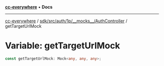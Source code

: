 [**cc-everywhere**](../../../../../../../index.md) • **Docs**

***

[cc-everywhere](../../../../../../../index.md) / [sdk/src/auth/1p/\_\_mocks\_\_/AuthController](../index.md) / getTargetUrlMock

# Variable: getTargetUrlMock

```ts
const getTargetUrlMock: Mock<any, any, any>;
```
